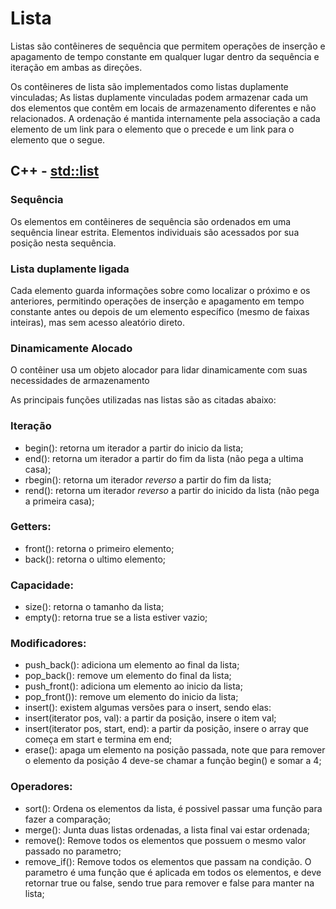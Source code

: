# Lista

Listas são contêineres de sequência que permitem operações de inserção e apagamento de tempo constante em qualquer lugar dentro da sequência e iteração em ambas as direções.

Os contêineres de lista são implementados como listas duplamente vinculadas; As listas duplamente vinculadas podem armazenar cada um dos elementos que contêm em locais de armazenamento diferentes e não relacionados. A ordenação é mantida internamente pela associação a cada elemento de um link para o elemento que o precede e um link para o elemento que o segue.


## C++ - [std::list](https://cplusplus.com/reference/list/list/) 

### Sequência
Os elementos em contêineres de sequência são ordenados em uma sequência linear estrita. Elementos individuais são acessados por sua posição nesta sequência.
### Lista duplamente ligada
Cada elemento guarda informações sobre como localizar o próximo e os anteriores, permitindo operações de inserção e apagamento em tempo constante antes ou depois de um elemento específico (mesmo de faixas inteiras), mas sem acesso aleatório direto.
### Dinamicamente Alocado
O contêiner usa um objeto alocador para lidar dinamicamente com suas necessidades de armazenamento


As principais funções utilizadas nas listas são as citadas abaixo:
### Iteração
- begin(): retorna um iterador a partir do inicio da lista; 
- end(): retorna um iterador a partir do fim da lista (não pega a ultima casa);
- rbegin(): retorna um iterador _reverso_ a partir do fim da lista; 
- rend(): retorna um iterador _reverso_ a partir do inicido da lista (não pega a primeira casa);

### Getters:
- front(): retorna o primeiro elemento;
- back(): retorna o ultimo elemento;

### Capacidade:
- size(): retorna o tamanho da lista;
- empty(): retorna true se a lista estiver vazio;

### Modificadores:
- push_back(): adiciona um elemento ao final da lista;
- pop_back(): remove um elemento do final da lista;
- push_front(): adiciona um elemento ao inicio da lista;
- pop_front()): remove um elemento do inicio da lista;
- insert(): existem algumas versões para o insert, sendo elas:
 - insert(iterator pos, val): a partir da posição, insere o item val;
 - insert(iterator pos, start, end): a partir da posição, insere o array que começa em start e termina em end;
- erase(): apaga um elemento na posição passada, note que para remover o elemento da posição 4 deve-se chamar a função begin() e somar a 4;

### Operadores:
- sort(): Ordena os elementos da lista, é possivel passar uma função para fazer a comparação;
- merge(): Junta duas listas ordenadas, a lista final vai estar ordenada;
- remove(): Remove todos os elementos que possuem o mesmo valor passado no parametro;
- remove_if(): Remove todos os elementos que passam na condição. O parametro é uma função que é aplicada em todos os elementos, e deve retornar true ou false, sendo true para remover e false para manter na lista;
